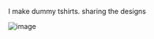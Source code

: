 I make dummy tshirts. sharing the designs

![image](https://github.com/user-attachments/assets/3b5a0d56-6e9f-4c9e-84a2-26dde384d9b4)
